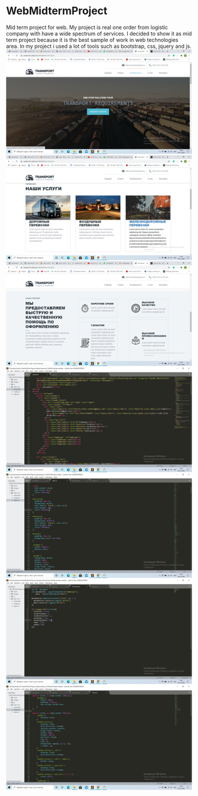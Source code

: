 # WebMidtermProject
Mid term project for web.
My project is real one order from logistic company with have a wide spectrum of services. I decided to show it as mid term project because it is the best sample of work in web technologies area. In my project i used a lot of tools such as bootstrap, css, jquery and js.
![GitHub Logo](/images/scr1.png)
![GitHub Logo](/images/scr2.png)
![GitHub Logo](/images/scr3.png)
![GitHub Logo](/images/scr4.png)
![GitHub Logo](/images/scr5.png)
![GitHub Logo](/images/scr6.png)
![GitHub Logo](/images/scr7.png)

